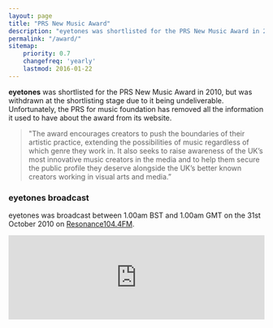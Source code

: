 ```yaml
---
layout: page
title: "PRS New Music Award"
description: "eyetones was shortlisted for the PRS New Music Award in 2010, but was withdrawn at the shortlisting stage due to it being undeliverable."
permalink: "/award/"
sitemap:
    priority: 0.7
    changefreq: 'yearly'
    lastmod: 2016-01-22
---
```


**eyetones** was shortlisted for the PRS New Music Award in 2010, but was withdrawn at the shortlisting stage due to it being undeliverable. Unfortunately, the PRS for music foundation has removed all the information it used to have about the award from its website.

> "The award encourages creators to push the boundaries of their artistic practice, extending the possibilities of music regardless of which genre they work in. It also seeks to raise awareness of the UK’s most innovative music creators in the media and to help them secure the public profile they deserve alongside the UK’s better known creators working in visual arts and media.”

### eyetones broadcast

eyetones was broadcast between 1.00am BST and 1.00am GMT on the 31st October 2010 on [Resonance104.4FM](https://www.resonancefm.com/).

<iframe width="100%" height="166" scrolling="no" frameborder="no" src="https://w.soundcloud.com/player/?url=https%3A//api.soundcloud.com/tracks/6566220&amp;auto_play=false&amp;hide_related=true&amp;show_comments=true&amp;show_user=false&amp;show_reposts=false&amp;visual=true"></iframe>